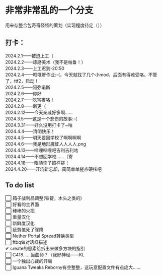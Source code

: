 # 非常非常乱的一个分支
用来存整合包奇奇怪怪的策划（实现程度待定（））  

## 打卡：
2024.2.1——被迫上工（  
2024.2.2——琢磨美术（我不是帕鲁！）  
2024.2.3——上工迟到-20:50  
2024.2.4——哐哐肝作业:-(，今天就找了几个小mod，后面有得难受咯。不管了，ttf2，启动！  
2024.2.5——阿弥诺斯  
2024.2.6——你好  
2024.2.7——吃宵夜咯！  
2024.2.8——断更（  
2024.2.12——今天亲戚好多啊……  
2024.3.5——这是一个悲伤的故事:-(  
2024.3.31——好久没用打卡了~咕  
2024.4.4——清明快乐！  
2024.4.5——明天要回学校了啊啊啊啊   
2024.4.6——我是地形魔怔人人人人.png  
2024.4.13——哔哩哔哩吧吉利吉利咕  
2024.4.14——不想回学校……（寄  
2024.4.18——眼睛歪了照样搓！  
2024.4.20——开坑新忘却，简简单单搓点硬核吧  

## To do list

⬜︎ 箱子战利品调整(铁锭，木头之类的)  
⬜︎ 好看的主界面  
⬜︎ 棒棒的火把  
⬜︎ 重量汉化  
⬜︎ 新鲜度汉化  
⬜︎ 疲劳值死了骤降  
⬜︎ Nether Portal Spread转换类型  
⬜︎ ftbq做对话框描述  
✔ create的思索给拆出来做多方块的指引  
⬜︎ C418……当曲师？（我好神经——KL   
⬜︎ 一个独出心裁的开局  
⬜︎ Iguana Tweaks Reborny有空整整，这玩意配置文件有点庞大……


